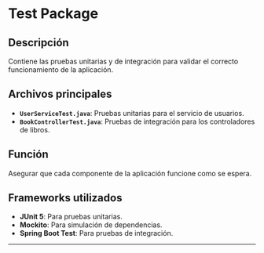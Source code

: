 # **Test Package**

## Descripción
Contiene las pruebas unitarias y de integración para validar el correcto funcionamiento de la aplicación.

## Archivos principales
- **`UserServiceTest.java`**: Pruebas unitarias para el servicio de usuarios.
- **`BookControllerTest.java`**: Pruebas de integración para los controladores de libros.

## Función
Asegurar que cada componente de la aplicación funcione como se espera.

## Frameworks utilizados
- **JUnit 5**: Para pruebas unitarias.
- **Mockito**: Para simulación de dependencias.
- **Spring Boot Test**: Para pruebas de integración.

---
